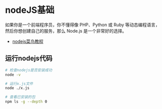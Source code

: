 # nodeJS基础
如果你是一个前端程序员，你不懂得像 PHP、Python 或 Ruby 等动态编程语言，然后你想创建自己的服务，那么 Node.js 是一个非常好的选择。

- [nodejs菜鸟教程](https://www.runoob.com/nodejs/nodejs-tutorial.html)

## 运行nodejs代码
```sh
# 检查nodejs是否安装成功
node -v

# 运行x.js文件
node ./x.js

# 查看已安装的包
npm ls -g --depth 0
```

